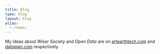 ```yaml
---
title: Blog  
type: blog
layout: blog
alias:
  - /news/
---
```


My ideas about _Wiser Society_ and _Open Data_ are on [artearthtech.com](artearthtech.com) and [datopian.com](datopian.com) respectively.